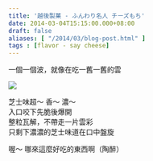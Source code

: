 ```yaml
---
title: '越後製菓 - ふんわり名人 チーズもち'
date: 2014-03-04T15:15:00.000+08:00
draft: false
aliases: [ "/2014/03/blog-post.html" ]
tags : [flavor - say cheese]
---
```


一個一個波，就像在吃一舊一舊的雲  

[![](https://3.bp.blogspot.com/-_g-IZ5cu6DY/XC3t4-PiZkI/AAAAAAAADwg/BEbFHiswc0AeaNSsm5lZzgzYWvZjcWOYACLcBGAs/s640/14.jpg)](https://3.bp.blogspot.com/-_g-IZ5cu6DY/XC3t4-PiZkI/AAAAAAAADwg/BEbFHiswc0AeaNSsm5lZzgzYWvZjcWOYACLcBGAs/s1600/14.jpg)

芝士味超～ 香～ 濃～  
入口咬下先脆後爆開  
整粒瓦解，不帶走一片雲彩  
只剩下濃濃的芝士味道在口中盤旋  
  
喔～ 哪來這麼好吃的東西啊（陶醉）